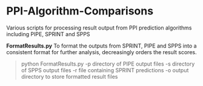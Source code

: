 # PPI-Algorithm-Comparisons
Various scripts for processing result output from PPI prediction algorithms including PIPE, SPRINT and SPPS


**FormatResults.py**
   To format the outputs from SPRINT, PIPE and SPPS into a consistent format for further analysis, decreasingly orders the result scores. 
>python FormatResults.py -p directory of PIPE output files -s directory of SPPS output files -r file containing SPRINT predictions -o output directory to store formatted result files
